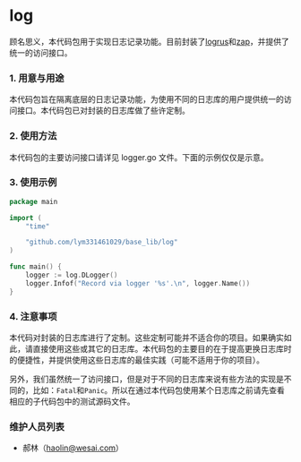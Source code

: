 log
=====================
顾名思义，本代码包用于实现日志记录功能。目前封装了[logrus](https://github.com/Sirupsen/logrus)和[zap](https://github.com/uber-go/zap)，并提供了统一的访问接口。

### 1. 用意与用途
本代码包旨在隔离底层的日志记录功能，为使用不同的日志库的用户提供统一的访问接口。本代码包已对封装的日志库做了些许定制。

### 2. 使用方法
本代码包的主要访问接口请详见 logger.go 文件。下面的示例仅仅是示意。

### 3. 使用示例

```go
package main

import (
	"time"

	"github.com/lym331461029/base_lib/log"
)

func main() {
	logger := log.DLogger()
	logger.Infof("Record via logger '%s'.\n", logger.Name())
}
```

### 4. 注意事项
本代码对封装的日志库进行了定制。这些定制可能并不适合你的项目。如果确实如此，请直接使用这些或其它的日志库。本代码包的主要目的在于提高更换日志库时的便捷性，并提供使用这些日志库的最佳实践（可能不适用于你的项目）。

另外，我们虽然统一了访问接口，但是对于不同的日志库来说有些方法的实现是不同的，比如：`Fatal`和`Panic`。所以在通过本代码包使用某个日志库之前请先查看相应的子代码包中的测试源码文件。

### 维护人员列表
+ 郝林（haolin@wesai.com）
